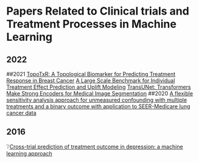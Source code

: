 # Papers Related to Clinical trials and Treatment Processes in Machine Learning

## 2022
##2021
[TopoTxR: A Topological Biomarker for Predicting Treatment Response in Breast Cancer](https://arxiv.org/pdf/2105.06049v1.pdf)
[A Large Scale Benchmark for Individual Treatment Effect Prediction and Uplift Modeling](https://arxiv.org/pdf/2111.10106v1.pdf)
[TransUNet: Transformers Make Strong Encoders for Medical Image Segmentation](https://arxiv.org/pdf/2102.04306v1.pdf)
##2020
[A flexible sensitivity analysis approach for unmeasured confounding with multiple treatments and a binary outcome with application to SEER-Medicare lung cancer data](https://arxiv.org/pdf/2012.06093v4.pdf)
## 2016
❔[Cross-trial prediction of treatment outcome in depression: a machine learning approach](https://www.sciencedirect.com/science/article/abs/pii/S221503661500471X)
